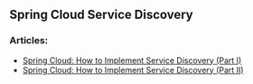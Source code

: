 
## Spring Cloud Service Discovery


### Articles:
- [Spring Cloud: How to Implement Service Discovery (Part I)](https://codingstrain.com/spring-cloud-how-to-implement-service-discovery-part-i/)
- [Spring Cloud: How to Implement Service Discovery (Part II)](https://codingstrain.com/spring-cloud-how-to-implement-service-discovery-part-ii/)
